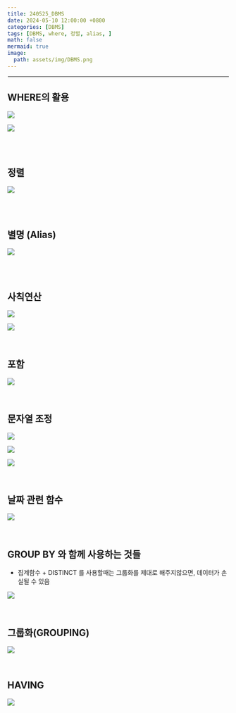 ```yaml
---
title: 240525_DBMS
date: 2024-05-10 12:00:00 +0800
categories: [DBMS]
tags: [DBMS, where, 정렬, alias, ]
math: false
mermaid: true
image:
  path: assets/img/DBMS.png
---
```


<hr style="border:1px solid white">

## WHERE의 활용
![](https://velog.velcdn.com/images/alphathx/post/4745ae07-f056-4066-a61b-764d92e9dfa4/image.png)

![](https://velog.velcdn.com/images/alphathx/post/9b23b9b6-69e5-4748-8f5b-ea9691c6d317/image.png)

<br/><br/>
   
## 정렬
![](https://velog.velcdn.com/images/alphathx/post/3a25f359-d8c6-4351-b011-bef46c38efe5/image.png)

<br/><br/>

## 별명 (Alias)
![](https://velog.velcdn.com/images/alphathx/post/b41fc8b1-fed7-4634-a984-f00b5afe1f71/image.png)

<br/><br/>

## 사칙연산
![](https://velog.velcdn.com/images/alphathx/post/a8ab2bf2-f682-470a-9aeb-4a76d7db7671/image.png)

![](https://velog.velcdn.com/images/alphathx/post/db01afd6-5331-480b-ba08-540b3ceedebf/image.png)

<br/>

## 포함
![](https://velog.velcdn.com/images/alphathx/post/0339fd2c-f7de-4cee-aafc-dd173c1f45e8/image.png)

<br/>

## 문자열 조정
![](https://velog.velcdn.com/images/alphathx/post/4dfd05b6-c13f-4897-9b4f-bc7aeac5bae9/image.png)

![](https://velog.velcdn.com/images/alphathx/post/179eca4f-edbf-4f92-b34c-48588673e860/image.png)

![](https://velog.velcdn.com/images/alphathx/post/c60dbf0d-c118-4f20-939d-b6197d2144ba/image.png)

<br/>

## 날짜 관련 함수
![](https://velog.velcdn.com/images/alphathx/post/a2e982c8-13ea-43bc-bc86-3b9da82cebae/image.png)

<br/>

## GROUP BY 와 함께 사용하는 것들
- 집계함수 + DISTINCT 를 사용할때는 그룹화를 제대로 해주지않으면, 데이터가 손실될 수 있음

![](https://velog.velcdn.com/images/alphathx/post/48d837b6-1a24-4349-bdc2-17d3b7cb417b/image.png)

<br/>

## 그룹화(GROUPING)
![](https://velog.velcdn.com/images/alphathx/post/c16c120b-120f-4bb4-8acc-b84f9c6deb6f/image.png)

<br/>

## HAVING
![](https://velog.velcdn.com/images/alphathx/post/262dbe2e-fbcb-4854-a315-ba22eb0ee82c/image.png)